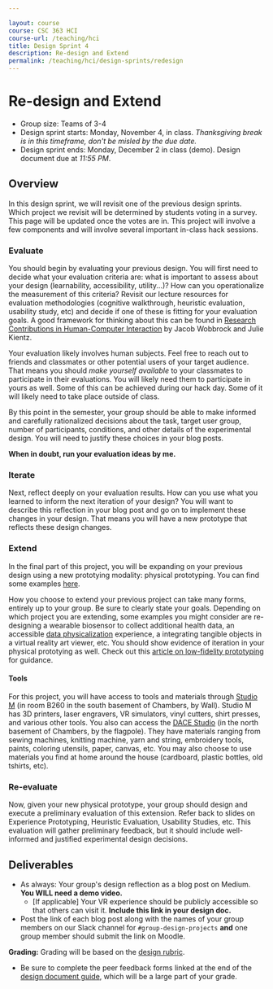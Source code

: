 ```yaml
---

layout: course
course: CSC 363 HCI
course-url: /teaching/hci
title: Design Sprint 4
description: Re-design and Extend
permalink: /teaching/hci/design-sprints/redesign
---
```


# Re-design and Extend

* Group size: Teams of 3-4
* Design sprint starts: Monday, November 4, in class. *Thanksgiving break is in this timeframe, don't be misled by the due date.*
* Design sprint ends: Monday, December 2 in class (demo). Design document due at *11:55 PM*. 

## Overview 

In this design sprint, we will revisit one of the previous design sprints. Which project we revisit will be determined by students voting in a survey. This page will be updated once the votes are in. This project will involve a few components and will involve several important in-class hack sessions.


### Evaluate

You should begin by evaluating your previous design. You will first need to decide what your evaluation criteria are: what is important to assess about your design (learnability, accessibility, utility...)? How can you operationalize the measurement of this criteria? Revisit our lecture resources for evaluation methodologies (cognitive walkthrough, heuristic evaluation, usability study, etc) and decide if one of these is fitting for your evaluation goals. A good framework for thinking about this can be found in [Research Contributions in Human-Computer Interaction](http://faculty.washington.edu/wobbrock/pubs/interactions-16.pdf) by Jacob Wobbrock and Julie Kientz.

Your evaluation likely involves human subjects. Feel free to reach out to friends and classmates or other potential users of your target audience. That means you should *make yourself available* to your classmates to participate in their evaluations. You will likely need them to participate in yours as well. Some of this can be achieved during our hack day. Some of it will likely need to take place outside of class.

By this point in the semester, your group should be able to make informed and carefully rationalized decisions about the task, target user group, number of participants, conditions, and other details of the experimental design. You will need to justify these choices in your blog posts.

**When in doubt, run your evaluation ideas by me.**

### Iterate

Next, reflect deeply on your evaluation results. How can you use what you learned to inform the next iteration of your design? You will want to describe this reflection in your blog post and go on to implement these changes in your design. That means you will have a new prototype that reflects these design changes.

### Extend

In the final part of this project, you will be expanding on your previous design using a new prototying modality: physical prototyping. You can find some examples [here](https://stephaniebaione.com/work/physical-prototyping).

How you choose to extend your previous project can take many forms, entirely up to your group. Be sure to clearly state your goals. Depending on which project you are extending, some examples you might consider are re-designing a wearable biosensor to collect additional health data, an accessible [data physicalization](http://yvonnejansen.me/dataphys) experience, a integrating tangible objects in a virtual reality art viewer, etc. You should show evidence of iteration in your physical prototying as well. Check out this [article on low-fidelity prototyping](https://www.smashingmagazine.com/2014/10/the-skeptics-guide-to-low-fidelity-prototyping/) for guidance.


#### Tools

For this project, you will have access to tools and materials through [Studio M](https://www.davidson.edu/academic-departments/digital-studies/facilities) (in room B260 in the south basement of Chambers, by Wall). Studio M has 3D printers, laser engravers, VR simulators, vinyl cutters, shirt presses, and various other tools. You also can access the [DACE Studio](https://www.davidson.edu/offices-and-services/arts-creative-engagement/dace-studio) (in the north basement of Chambers, by the flagpole). They have materials ranging from sewing machines, knitting machine, yarn and string, embroidery tools, paints, coloring utensils, paper, canvas, etc. You may also choose to use materials you find at home around the house (cardboard, plastic bottles, old tshirts, etc).

### Re-evaluate

Now, given your new physical prototype, your group should design and execute a preliminary evaluation of this extension. Refer back to slides on Experience Prototyping, Heuristic Evaluation, Usability Studies, etc. This evaluation will gather preliminary feedback, but it should include well-informed and justified experimental design decisions.


## Deliverables

* As always: Your group's design reflection as a blog post on Medium. **You WILL need a demo video.** 
    * [If applicable] Your VR experience should be publicly accessible so that others can visit it. **Include this link in your design doc.** 
* Post the link of each blog post along with the names of your group members on our Slack channel for `#group-design-projects` **and** one group member should submit the link on Moodle.

**Grading:** Grading will be based on the [design rubric](https://docs.google.com/spreadsheets/d/1aI9LcmVZmh_977G__U4Guz_rPRCwWZs26J_yHXbhSyY/edit?usp=sharing). 
* Be sure to complete the peer feedback forms linked at the end of the [design document guide](/teaching/hci/design-doc), which will be a large part of your grade. 
